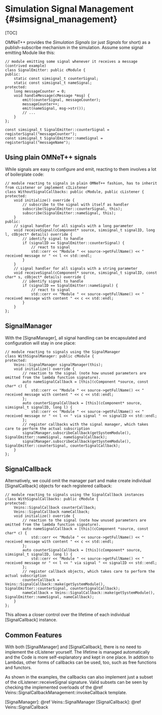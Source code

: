 # Simulation Signal Management {#simsignal_management}

[TOC]

OMNeT++ provides the *Simulation Signals* (or just *Signals* for short) as a publish-subscribe mechanism in the simulation.
Assume some signal emitting Module like this:

```{.cpp}
// module emitting some signal whenever it receives a message (contrived example)
class SignalEmitter: public cModule {
public:
    static const simsignal_t counterSignal;
    static const simsignal_t nameSignal;
protected:
    long messageCounter = 0;
    void handleMessage(cMessage *msg) {
        emit(counterSignal, messageCounter);
        messageCounter++;
        emit(nameSignal, msg->str());
        // ...
    }
};

const simsignal_t SignalEmitter::counterSignal = registerSignal("messageCounter");
const simsignal_t SignalEmitter::nameSignal = registerSignal("messageName");
```

## Using plain OMNeT++ signals
While signals are easy to configure and emit, reacting to them involves a lot of boilerplate code:

```{.cpp}
// module reacting to signals in plain OMNeT++ fashion, has to inherit from cListener or implement cIListener
class WithoutSignalCallbacks: public cModule, public cListener {
protected:
    void initialize() override {
        // subscribe to the signal with itself as handler
        subscribe(SignalEmitter::counterSignal, this);
        subscribe(SignalEmitter::nameSignal, this);
    }
public:
    // signal handler for all signals with a long parameter
    void receiveSignal(cComponent* source, simsignal_t signalID, long l, cObject* details) override {
        // identify signal to handle
        if (signalID == SignalEmitter::counterSignal) {
            // react to signal
            std::cerr << "Module " << source->getFullName() << " received message nr " << l << std::endl;
        }
    }
    // signal handler for all signals with a string parameter
    void receiveSignal(cComponent* source, simsignal_t signalID, const char* s, cObject* details) override {
        // identify signal to handle
        if (signalID == SignalEmitter::nameSignal) {
            // react to signal
            std::cerr << "Module " << source->getFullName() << " received message with content " << c << std::endl;
        }
    }
};
```
## SignalManager
With the [SignalManager], all signal handling can be encapsulated and configuration will stay in one place:

```{.cpp}
// module reacting to signals using the SignalManager
class WithSignalManager: public cModule {
protected:
    Veins::SignalManager signalManager(this);
    void initialize() override {
        // reaction to the signal (note how unused parameters are omitted from the lambda function signature).
        auto nameSignalCallback = [this](cComponent *source, const char* c) {
            std::cerr << "Module " << source->getFullName() << " received message with content " << c << std::endl;
        };
        auto counterSignalCallback = [this](cComponent* source, simsignal_t signalID, long l) {
            std::cerr << "Module " << source->getFullName() << " received message nr " << l << " via signal " << signalID << std::endl;
        };
        // register callbacks with the signal manager, which takes care to perform the actual subscription
        signalManager.subscribeCallback(getSystemModule(), SignalEmitter::nameSignal, nameSignalCallback);
        signalManager.subscribeCallback(getSystemModule(), SignalEmitter::counterSignal, counterSignalCallback);
    }
};
```

## SignalCallback
Alternatively, we could omit the manager part and make create individual [SignalCallback] objects for each registered callback:
```{.cpp}
// module reacting to signals using the SignalCallback instances
class WithSignalCallbacks: public cModule {
protected:
    Veins::SignalCallback counterCallback;
    Veins::SignalCallback nameCallback;
    void initialize() override {
        // reaction to the signal (note how unused parameters are omitted from the lambda function signature).
        auto nameSignalCallback = [this](cComponent *source, const char* c) {
            std::cerr << "Module " << source->getFullName() << " received message with content " << c << std::endl;
        };
        auto counterSignalCallback = [this](cComponent* source, simsignal_t signalID, long l) {
            std::cerr << "Module " << source->getFullName() << " received message nr " << l << " via signal " << signalID << std::endl;
        };
        // register callback objects, which takes care to perform the actual subscription
        counterCallback = Veins::SignalCallback::make(getSystemModule(), SignalEmitter::counterSignal, counterSignalCallback);
        nameCallback = Veins::SignalCallback::make(getSystemModule(), SignalEmitter::nameSignal, nameCallback);
    }
};
```

This allows a closer control over the lifetime of each individual [SignalCallback] instance.

## Common Features

With both [SignalManager] and [SignalCallback], there is no need to implement the cIListener yourself.
The lifetime is managed automatically and the Code is more self-explanatory and kept in one place.
In addtion to Lambdas, other forms of callbacks can be used, too, such as free functions and functors.

As shown in the examples, the callbacks can also implement just a subset of the cIListener::receiveSignal signature.
Valid subsets can be seen by checking the implemented overloads of the @ref Veins::SignalCallbackManagement::invokeCallback template.

[SignalManager]: @ref Veins::SignalManager
[SignalCallback]: @ref Veins::SignalCallback
